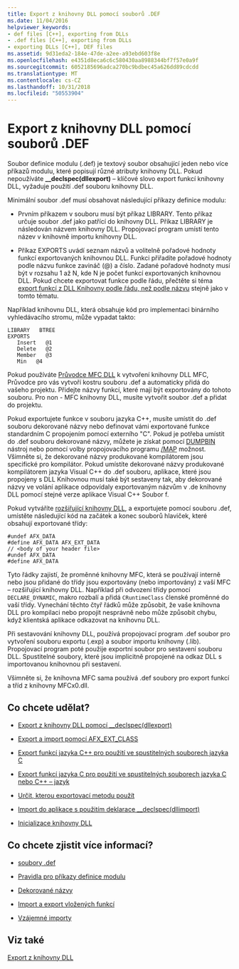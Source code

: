 ```yaml
---
title: Export z knihovny DLL pomocí souborů .DEF
ms.date: 11/04/2016
helpviewer_keywords:
- def files [C++], exporting from DLLs
- .def files [C++], exporting from DLLs
- exporting DLLs [C++], DEF files
ms.assetid: 9d31eda2-184e-47de-a2ee-a93ebd603f8e
ms.openlocfilehash: e4351d8eca6c6c580430aa8988344bf7f57e0a9f
ms.sourcegitcommit: 6052185696adca270bc9bdbec45a626dd89cdcdd
ms.translationtype: MT
ms.contentlocale: cs-CZ
ms.lasthandoff: 10/31/2018
ms.locfileid: "50553904"
---
```

# <a name="exporting-from-a-dll-using-def-files"></a>Export z knihovny DLL pomocí souborů .DEF

Soubor definice modulu (.def) je textový soubor obsahující jeden nebo více příkazů modulu, které popisují různé atributy knihovny DLL. Pokud nepoužíváte **__declspec(dllexport)** – klíčové slovo export funkcí knihovny DLL, vyžaduje použití .def souboru knihovny DLL.

Minimální soubor .def musí obsahovat následující příkazy definice modulu:

- Prvním příkazem v souboru musí být příkaz LIBRARY. Tento příkaz určuje soubor .def jako patřící do knihovny DLL. Příkaz LIBRARY je následován názvem knihovny DLL. Propojovací program umístí tento název v knihovně importu knihovny DLL.

- Příkaz EXPORTS uvádí seznam názvů a volitelně pořadové hodnoty funkcí exportovaných knihovnou DLL. Funkci přiřadíte pořadové hodnoty podle názvu funkce zavináč (@) a číslo. Zadané pořadové hodnoty musí být v rozsahu 1 až N, kde N je počet funkcí exportovaných knihovnou DLL. Pokud chcete exportovat funkce podle řádu, přečtěte si téma [export funkcí z DLL Knihovny podle řádu, než podle názvu](../build/exporting-functions-from-a-dll-by-ordinal-rather-than-by-name.md) stejně jako v tomto tématu.

Například knihovnu DLL, která obsahuje kód pro implementaci binárního vyhledávacího stromu, může vypadat takto:

```
LIBRARY   BTREE
EXPORTS
   Insert   @1
   Delete   @2
   Member   @3
   Min   @4
```

Pokud používáte [Průvodce MFC DLL](../mfc/reference/mfc-dll-wizard.md) k vytvoření knihovny DLL MFC, Průvodce pro vás vytvoří kostru souboru .def a automaticky přidá do vašeho projektu. Přidejte názvy funkcí, které mají být exportovány do tohoto souboru. Pro non - MFC knihovny DLL, musíte vytvořit soubor .def a přidat do projektu.

Pokud exportujete funkce v souboru jazyka C++, musíte umístit do .def souboru dekorované názvy nebo definovat vámi exportované funkce standardním C propojením pomocí externího "C". Pokud je potřeba umístit do .def souboru dekorované názvy, můžete je získat pomocí [DUMPBIN](../build/reference/dumpbin-reference.md) nástroj nebo pomocí volby propojovacího programu [/MAP](../build/reference/map-generate-mapfile.md) možnost. Všimněte si, že dekorované názvy produkované kompilátorem jsou specifické pro kompilátor. Pokud umístíte dekorované názvy produkované kompilátorem jazyka Visual C++ do .def souboru, aplikace, které jsou propojeny s DLL Knihovnou musí také být sestaveny tak, aby dekorované názvy ve volání aplikace odpovídaly exportovaným názvům v .de knihovny DLL pomocí stejné verze aplikace Visual C++ Soubor f.

Pokud vytváříte [rozšiřující knihovny DLL](../build/extension-dlls-overview.md), a exportujete pomocí souboru .def, umístěte následující kód na začátek a konec souborů hlaviček, které obsahují exportované třídy:

```
#undef AFX_DATA
#define AFX_DATA AFX_EXT_DATA
// <body of your header file>
#undef AFX_DATA
#define AFX_DATA
```

Tyto řádky zajistí, že proměnné knihovny MFC, která se používají interně nebo jsou přidané do třídy jsou exportovány (nebo importovány) z vaší MFC – rozšiřující knihovny DLL. Například při odvození třídy pomocí `DECLARE_DYNAMIC`, makro rozbalí a přidá `CRuntimeClass` členské proměnné do vaší třídy. Vynechání těchto čtyř řádků může způsobit, že vaše knihovna DLL pro kompilaci nebo propojit nesprávně nebo může způsobit chybu, když klientská aplikace odkazovat na knihovnu DLL.

Při sestavování knihovny DLL, používá propojovací program .def soubor pro vytvoření souboru exportu (.exp) a soubor importu knihovny (.lib). Propojovací program poté použije exportní soubor pro sestavení souboru DLL. Spustitelné soubory, které jsou implicitně propojené na odkaz DLL s importovanou knihovnou při sestavení.

Všimněte si, že knihovna MFC sama používá .def soubory pro export funkcí a tříd z knihovny MFCx0.dll.

## <a name="what-do-you-want-to-do"></a>Co chcete udělat?

- [Export z knihovny DLL pomocí __declspec(dllexport)](../build/exporting-from-a-dll-using-declspec-dllexport.md)

- [Export a import pomocí AFX_EXT_CLASS](../build/exporting-and-importing-using-afx-ext-class.md)

- [Export funkcí jazyka C++ pro použití ve spustitelných souborech jazyka C](../build/exporting-cpp-functions-for-use-in-c-language-executables.md)

- [Export funkcí jazyka C pro použití ve spustitelných souborech jazyka C nebo C++ – jazyk](../build/exporting-c-functions-for-use-in-c-or-cpp-language-executables.md)

- [Určit, kterou exportovací metodu použít](../build/determining-which-exporting-method-to-use.md)

- [Import do aplikace s použitím deklarace __declspec(dllimport)](../build/importing-into-an-application-using-declspec-dllimport.md)

- [Inicializace knihovny DLL](../build/run-time-library-behavior.md#initializing-a-dll)

## <a name="what-do-you-want-to-know-more-about"></a>Co chcete zjistit více informací?

- [soubory .def](../build/reference/module-definition-dot-def-files.md)

- [Pravidla pro příkazy definice modulu](../build/reference/rules-for-module-definition-statements.md)

- [Dekorované názvy](../build/reference/decorated-names.md)

- [Import a export vložených funkcí](../build/importing-and-exporting-inline-functions.md)

- [Vzájemné importy](../build/mutual-imports.md)

## <a name="see-also"></a>Viz také

[Export z knihovny DLL](../build/exporting-from-a-dll.md)